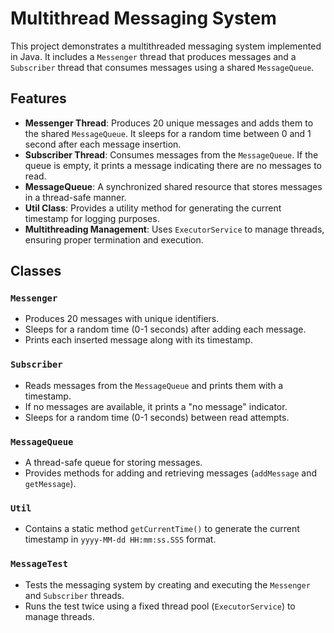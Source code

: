 # Multithread Messaging System

This project demonstrates a multithreaded messaging system implemented in Java. It includes a `Messenger` thread that produces messages and a `Subscriber` thread that consumes messages using a shared `MessageQueue`.

## Features

- **Messenger Thread**: Produces 20 unique messages and adds them to the shared `MessageQueue`. It sleeps for a random time between 0 and 1 second after each message insertion.
- **Subscriber Thread**: Consumes messages from the `MessageQueue`. If the queue is empty, it prints a message indicating there are no messages to read.
- **MessageQueue**: A synchronized shared resource that stores messages in a thread-safe manner.
- **Util Class**: Provides a utility method for generating the current timestamp for logging purposes.
- **Multithreading Management**: Uses `ExecutorService` to manage threads, ensuring proper termination and execution.

## Classes

### `Messenger`
- Produces 20 messages with unique identifiers.
- Sleeps for a random time (0-1 seconds) after adding each message.
- Prints each inserted message along with its timestamp.

### `Subscriber`
- Reads messages from the `MessageQueue` and prints them with a timestamp.
- If no messages are available, it prints a "no message" indicator.
- Sleeps for a random time (0-1 seconds) between read attempts.

### `MessageQueue`
- A thread-safe queue for storing messages.
- Provides methods for adding and retrieving messages (`addMessage` and `getMessage`).

### `Util`
- Contains a static method `getCurrentTime()` to generate the current timestamp in `yyyy-MM-dd HH:mm:ss.SSS` format.

### `MessageTest`
- Tests the messaging system by creating and executing the `Messenger` and `Subscriber` threads.
- Runs the test twice using a fixed thread pool (`ExecutorService`) to manage threads.
